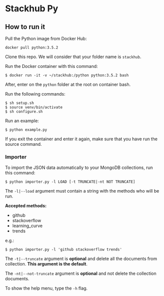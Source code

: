 # Stackhub Py

## How to run it

Pull the Python image from Docker Hub:

`docker pull python:3.5.2`

Clone this repo. We will consider that your folder name is `stackhub`.

Run the Docker container with this command:

`$ docker run -it -v ~/stackhub:/python python:3.5.2 bash`

After, enter on the `python` folder at the root on container bash.

Run the following commands:

```
$ sh setup.sh
$ source venv/bin/activate
$ sh configure.sh
```

Run an example:

`$ python example.py`

If you exit the container and enter it again, make sure that you have run the source command.

### Importer

To import the JSON data automatically to your MongoDB collections, run this command:

`$ python importer.py -l LOAD [-t TRUNCATE|-nt NOT TRUNCATE]`

The `-l|--load` argument must contain a string with the methods who will be run.

**Accepted methods:**

* github
* stackoverflow
* learning_curve
* trends

e.g.:

`$ python importer.py -l 'github stackoverflow trends'`

The `-t|--truncate` argument is **optional** and delete all the documents from collection. **This argument is the default**.

The `-nt|--not-truncate` argument is **optional** and not delete the collection documents.

To show the help menu, type the `-h` flag.
